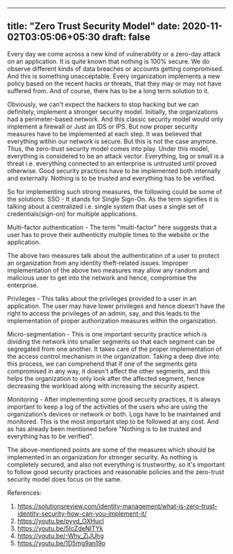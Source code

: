 
---
title: "Zero Trust Security Model"
date: 2020-11-02T03:05:06+05:30
draft: false
---

Every day we come across a new kind of vulnerability or a zero-day attack on an application. It is quite known that nothing is 100% secure. We do observe different kinds of data breaches or accounts getting compromised. And this is something unacceptable. Every organization implements a new policy based on the recent hacks or threats, that they may or may not have suffered from. And of course, there has to be a long term solution to it. 

Obviously, we can't expect the hackers to stop hacking but we can definitely, implement a stronger security model.
Initially, the organizations had a perimeter-based network. And this classic security model would only implement a firewall or Just an IDS or IPS. 
But now proper security measures have to be implemented at each step. It was believed that everything within our network is secure. But this is not the case anymore. Thus, the zero-trust security model comes into play. Under this model, everything is considered to be an attack vector. Everything, big or small is a threat i.e. everything connected to an enterprise is untrusted until proved otherwise.
Good security practices have to be implemented both internally and externally. 
Nothing is to be trusted and everything has to be verified. 

So for implementing such strong measures, the following could be some of the solutions:
SSO - It stands for Single Sign-On. As the term signifies it is talking about a centralized i.e. single system that uses a single set of credentials(sign-on)  for multiple applications. 

Multi-factor authentication - The term "multi-factor" here suggests that a user has to prove their authenticity multiple times to the website or the application. 

The above two measures talk about the authentication of a user to protect an organization from any identity theft-related issues. Improper implementation of the above two measures may allow any random and malicious user to get into the network and hence, compromise the enterprise.

Privileges - This talks about the privileges provided to a user in an application. 
The user may have lower privileges and hence doesn't have the right to access the privileges of an admin, say, and this leads to the implementation of proper authorization measures within the organization.

Micro-segmentation - This is one important security practice which is dividing the network into smaller segments so that each segment can be segregated from one another. 
It takes care of the proper implementation of the access control mechanism in the organization. Taking a deep dive into this process, we can comprehend that if one of the segments gets compromised in any way, it doesn't affect the other segments, and this helps the organization to only look after the affected segment, hence decreasing the workload along with increasing the security aspect.

Monitoring - After implementing some good security practices, it is always important to keep a log of the activities of the users who are using the organization’s devices or network or both. Logs have to be maintained and monitored. 
This is the most important step to be followed at any cost. And as has already been mentioned before "Nothing is to be trusted and everything has to be verified". 


The above-mentioned points are some of the measures which should be implemented in an organization for stronger security. As nothing is completely secured, and also not everything is trustworthy, so it's important to follow good security practices and reasonable policies and the zero-trust security model does focus on the same. 







References:
1. https://solutionsreview.com/identity-management/what-is-zero-trust-identity-security-how-can-you-implement-it/
2. https://youtu.be/pyyd_OXHucI
3. https://youtu.be/5IcZdeNITYk
4. https://youtu.be/-Why_ZjJUhg
5. https://youtu.be/1D5mg9an19o
